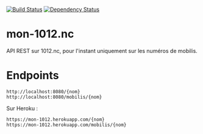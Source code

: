 [![Build Status](https://travis-ci.org/adriens/mon-1012.nc.svg?branch=master)](https://travis-ci.org/adriens/mon-1012.nc)
[![Dependency Status](https://beta.gemnasium.com/badges/github.com/adriens/mon-1012.nc.svg)](https://beta.gemnasium.com/projects/github.com/adriens/mon-1012.nc)

# mon-1012.nc

API REST sur 1012.nc, pour l'instant uniquement sur les numéros de mobilis.

# Endpoints

```
http://localhost:8080/{nom}
http://localhost:8080/mobilis/{nom}
```

Sur Heroku :

```
https://mon-1012.herokuapp.com/{nom}
https://mon-1012.herokuapp.com/mobilis/{nom}
```
